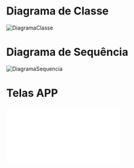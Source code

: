 # Diagrama de Classe

![DiagramaClasse](https://github.com/JefersonNakayama/ExtensaoCurricular/assets/113150161/43d36dac-037e-4b99-83c0-d2d0a6a70433)

# Diagrama de Sequência

![DiagramaSequencia](https://github.com/JefersonNakayama/ExtensaoCurricular/assets/113150161/28669797-97a9-4d98-9580-e88b431b0882)

# Telas APP

![Telas]([https://github.com/JefersonNakayama/ExtensaoCurricular/blob/41eb5d66a8509e369e6b21962d176850e275ecf8/Health%20Bot.png](https://github.com/JefersonNakayama/ExtensaoCurricular/blob/84b968b8bff1d2b630fd125283a7d8a63891a93c/Telas%20do%20APP.pdf)https://github.com/JefersonNakayama/ExtensaoCurricular/blob/84b968b8bff1d2b630fd125283a7d8a63891a93c/Telas%20do%20APP.pdf)


